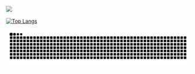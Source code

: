 <div>

<a href="https://github.com/ward910">
  <img height="180em" src="https://github-readme-stats.vercel.app/api?username=ward910&show_icons=true&theme=merko&include_all_commits=true&count_private=true"/>  
 
[![Top Langs](https://github-readme-stats.vercel.app/api/top-langs/?username=ward910&layout=compact&theme=radical)]()

![Snake animation](https://github.com/meritissimo1/meritissimo1/blob/output/github-contribution-grid-snake.svg)
  
 </div>
